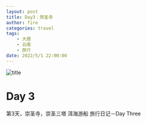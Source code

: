 ```yaml
---
layout: post
title: Day3：崇圣寺
author: fire
categories: travel 
tags: 
    - 大理
    - 云南
    - 旅行
date: 2022/5/1 22:00:00
---
```


![title](https://image.sideproject.cn/titlex/titlex_067.jpg)

Day 3
===

第3天，崇圣寺，崇圣三塔
洱海游船
 旅行日记－Day Three 